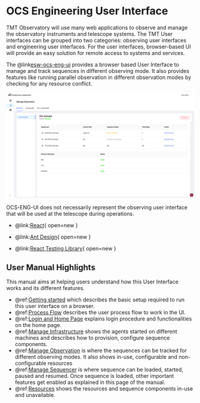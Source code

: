 # OCS Engineering User Interface

TMT Observatory will use many web applications to observe and manage the observatory instruments and telescope systems. The TMT User interfaces can be grouped into two categories: observing user interfaces and engineering user interfaces. For the user interfaces, browser-based UI will provide an easy solution for remote access to systems and services.

The @link[esw-ocs-eng-ui](https://github.com/tmtsoftware/esw-ocs-eng-ui) provides a browser based User Interface to manage and track sequences in different observing mode. It also provides features like running parallel observation in different observation modes by checking for any resource conflict.

![Status when Paused](./images/ObservationStatus_Paused.png)

OCS-ENG-UI does not necessarily represent the observing user interface that will be used at the telescope during operations.

- @link:[React](https://reactjs.org){ open=new }

- @link:[Ant Design](https://ant.design){ open=new }

- @link:[React Testing Library](https://testing-library.com/docs/react-testing-library/intro/){ open=new }

## User Manual Highlights

This manual aims at helping users understand how this User Interface works and its different features.

- @ref:[Getting started](Getting-started.md) which describes the basic setup required to run this user interface on a browser.
- @ref:[Process Flow](UI_processflow.md) describes the user process flow to work in the UI.
- @ref:[Login and Home Page](Login_HomePage.md) explains login procedure and functionalities on the home page.
- @ref:[Manage Infrastructure](ManageInfrastructure.md) shows the agents started on different machines and describes how to provision, configure sequence components.
- @ref:[Manage Observation](ManageObservation.md) is where the sequences can be tracked for different observing modes. It also shows in-use, configurable and non-configurable resources
- @ref:[Manage Sequencer](ManageSequencer.md) is where sequence can be loaded, started, paused and resumed. Once sequence is loaded, other important features get enabled as explained in this page of the manual.
- @ref:[Resources](Resources.md) shows the resources and sequence components in-use and unavailable.

